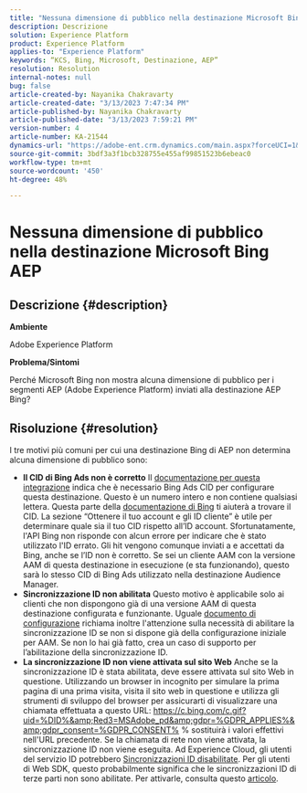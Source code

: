 ```yaml
---
title: "Nessuna dimensione di pubblico nella destinazione Microsoft Bing AEP"
description: Descrizione
solution: Experience Platform
product: Experience Platform
applies-to: "Experience Platform"
keywords: “KCS, Bing, Microsoft, Destinazione, AEP”
resolution: Resolution
internal-notes: null
bug: false
article-created-by: Nayanika Chakravarty
article-created-date: "3/13/2023 7:47:34 PM"
article-published-by: Nayanika Chakravarty
article-published-date: "3/13/2023 7:59:21 PM"
version-number: 4
article-number: KA-21544
dynamics-url: "https://adobe-ent.crm.dynamics.com/main.aspx?forceUCI=1&pagetype=entityrecord&etn=knowledgearticle&id=c3cda4e3-d7c1-ed11-83ff-6045bd0065b6"
source-git-commit: 3bdf3a3f1bcb328755e455af99851523b6ebeac0
workflow-type: tm+mt
source-wordcount: '450'
ht-degree: 48%

---
```


# Nessuna dimensione di pubblico nella destinazione Microsoft Bing AEP

## Descrizione {#description}


<b>Ambiente</b>

Adobe Experience Platform

<b>Problema/Sintomi</b>

Perché Microsoft Bing non mostra alcuna dimensione di pubblico per i segmenti AEP (Adobe Experience Platform) inviati alla destinazione AEP Bing?


## Risoluzione {#resolution}


I tre motivi più comuni per cui una destinazione Bing di AEP non determina alcuna dimensione di pubblico sono:

- <b>Il CID di Bing Ads non è corretto</b>    Il [documentazione per questa integrazione](https://experienceleague.adobe.com/docs/experience-platform/destinations/catalog/advertising/bing.html?lang=it) indica che è necessario Bing Ads CID per configurare questa destinazione. Questo è un numero intero e non<b> </b>contiene qualsiasi lettera. Questa parte della [documentazione di Bing](https://learn.microsoft.com/it-it/advertising/guides/get-started?view=bingads-13) ti aiuterà a trovare il CID. La sezione “Ottenere il tuo account e gli ID cliente” è utile per determinare quale sia il tuo CID rispetto all’ID account.
Sfortunatamente, l&#39;API Bing non risponde con alcun errore per indicare che è stato utilizzato l&#39;ID errato. Gli hit vengono comunque inviati a e accettati da Bing, anche se l’ID non è corretto. Se sei un cliente AAM con la versione AAM di questa destinazione in esecuzione (e sta funzionando), questo sarà lo stesso CID di Bing Ads utilizzato nella destinazione Audience Manager.
- <b>Sincronizzazione ID non abilitata</b>    Questo motivo è applicabile solo ai clienti che non dispongono già di una versione AAM di questa destinazione configurata e funzionante. Uguale [documento di configurazione](https://experienceleague.adobe.com/docs/experience-platform/destinations/catalog/advertising/bing.html?lang=it) richiama inoltre l&#39;attenzione sulla necessità di abilitare la sincronizzazione ID se non si dispone già della configurazione iniziale per AAM. Se non lo hai già fatto, crea un caso di supporto per l’abilitazione della sincronizzazione ID.
- <b>La sincronizzazione ID non viene attivata sul sito Web</b>
Anche se la sincronizzazione ID è stata abilitata, deve essere attivata sul sito Web in questione. Utilizzando un browser in incognito per simulare la prima pagina di una prima visita, visita il sito web in questione e utilizza gli strumenti di sviluppo del browser per assicurarti di visualizzare una chiamata effettuata a questo URL: https://c.bing.com/c.gif?uid=%DID%&amp;Red3=MSAdobe_pd&amp;gdpr=%GDPR_APPLIES%&amp;gdpr_consent=%GDPR_CONSENT% % sostituirà i valori effettivi nell&#39;URL precedente.
Se la chiamata di rete non viene attivata, la sincronizzazione ID non viene eseguita. Ad Experience Cloud, gli utenti del servizio ID potrebbero [Sincronizzazioni ID disabilitate](https://experienceleague.adobe.com/docs/id-service/using/id-service-api/configurations/disableidsync.html?lang=it). Per gli utenti di Web SDK, questo probabilmente significa che le sincronizzazioni ID di terze parti non sono abilitate. Per attivarle, consulta questo [articolo](https://experienceleague.adobe.com/docs/experience-cloud-kcs/kbarticles/KA-20248.html?lang=it).

